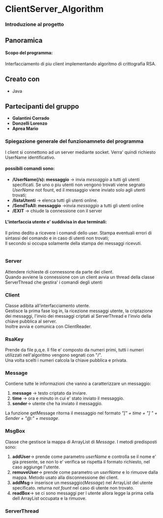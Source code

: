 # ClientServer_Algorithm

### Introduzione al progetto

## Panoramica
#### Scopo del programma: 
Interfacciamento di piu client implementando algoritmo di crittografia RSA.

## Creato con 
- Java

## Partecipanti del gruppo 
- **Galantini Corrado**
- **Donzelli Lorenzo**
- **Aprea Mario**       

### Spiegazione generale del funzionamneto del programma
I client si connettono ad un server mediante socket. 
Verra' quindi richiesto UserName identificativo.  
#### possibili comandi sono:  
* **/UserName(/s): messaggio** -> invia *messaggio* a tutti gli utenti specificati. Se uno o piu utenti non vengono trovati viene segnato *UserName* not fount, ed il messaggio viene inviato solo agli utenti trovati;  
* **/listaUtenti** -> elenca tutti gli utenti online.
*  **/SendToAll: messaggio** ->invia *messaggio* a tutti gli utenti online
*  **/EXIT** ->  chiude la connessione con il server  
   
#### L'interfaccia utente e' suddivisa in due terminali:   
Il primo dedito a ricevere i comandi dello user. Stampa eventuali errori di sintassi del comando e in caso di utenti non trovati;   
Il secondo si occupa solamente della stampa dei messaggi ricevuti.

#
### Server
Attendere richieste di connessone da parte dei client.    
Quando avviene la connessione con un client avvia un thread della classe ServerThread che gestira' i comandi degli utenti  
   
### Client
Classe adibita all'interfacciamento utente.  
Gestisce la prima fase log in, la ricezione messaggi utente, la criptazione dei messaggi, l'invio dei messaggi criptati al ServerThread e l'invio della chiave pubblica al server.  
Inoltre avvia e comunica con ClientReader.

### RsaKey
Prende da file p,q,e. 
Il file e' composto da numeri primi, tutti i numeri utilizzati nell'algoritmo vengono segnati con "/".  
Una volta scelti i numeri calcola la chiave pubblica e privata.

### Message
Contiene tutte le informazioni che vanno a caratterizzare un messaggio:
1. **message** -> testo criptato da inviare. 
2. **time** -> ora e minuto in cui e' stato inviato il messaggio.
3. **sender**-> utente che ha inviato il messaggio.
  
La funzione getMessage ritorna il messaggio nel formato *"[" + time + "] " + Sender + "@:" + message*.  

### MsgBox
Classe che gestisce la mappa di ArrayList di *Message*.
I metodi predisposti sono:
1. **addUser**-> prende come parametro *userName* e controlla se il nome e' gia presente, se non lo e' verifica se rispetta il formato richiesto, nel caso aggiunge l'utente.
2. **remuveUser**-> prende come parametro un u*serName* e lo rimuove dalla mappa. Metodo usato alla disconnessione dei client.
3. **addMsg**-> inserisce un messaggio(*Message*) nel ArrayList del utente specificato. returna *not fount* nel caso di utente non trovato.
4. **readBox**-> se ci sono messaggi per l utente allora legge la prima cella dell ArrayList occupata e la rimuove.

### ServerThread

